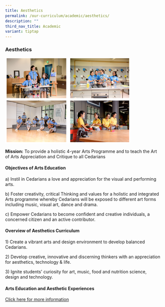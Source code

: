 ```yaml
---
title: Aesthetics
permalink: /our-curriculum/academic/aesthetics/
description: ""
third_nav_title: Academic
variant: tiptap
---
```

<h3>Aesthetics</h3>
<div class="isomer-image-wrapper">
<img style="width:80%" height="auto" width="100%" src="/images/aesthetics.png">
</div>
<p></p>
<p><strong>Mission:</strong>&nbsp;To provide a holistic 4-year Arts Programme
and to teach the Art of Arts Appreciation and Critique to all Cedarians</p>
<h4>Objectives of Arts Education</h4>
<p>a) Instil in Cedarians a love and appreciation for the visual and performing
arts.</p>
<p>b) Foster creativity, critical Thinking and values for a holistic and
integrated Arts programme whereby Cedarians will be exposed to different
art forms including music, visual art, dance and drama.</p>
<p>c) Empower Cedarians to become confident and creative individuals, a concerned
citizen and an active contributor.</p>
<h4>Overview of Aesthetics Curriculum</h4>
<p>1) Create a vibrant arts and design environment to develop balanced Cedarians.</p>
<p>2) Develop creative, innovative and discerning thinkers with an appreciation
for aesthetics, technology &amp; life.</p>
<p>3) Ignite students' curiosity for art, music, food and nutrition science,
design and technology.</p>
<p></p>
<h4>Arts Education and Aesthetic Experiences</h4>
<p><a href="/files/The_Arts_Education___Aesthetic_Experiences_compressed.pdf" rel="noopener noreferrer nofollow" target="_blank">Click here for more information</a>
</p>
<p></p>